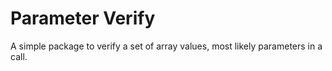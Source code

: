Parameter Verify
================
A simple package to verify a set of array values, most likely parameters in a call.
